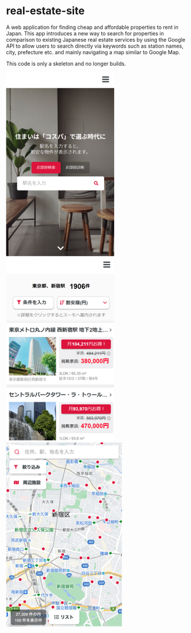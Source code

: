 # real-estate-site

A web application for finding cheap and affordable properties to rent in Japan.
This app introduces a new way to search for properties in comparison to existing Japanese real estate services by using the Google API to allow users to search directly via keywords such as station names, city, prefecture etc. and mainly navigating a map similar to Google Map.

This code is only a skeleton and no longer builds.

<img src="images/1.png" height="500">
<img src="images/2.png" height="500">
<img src="images/3.png" height="500">
